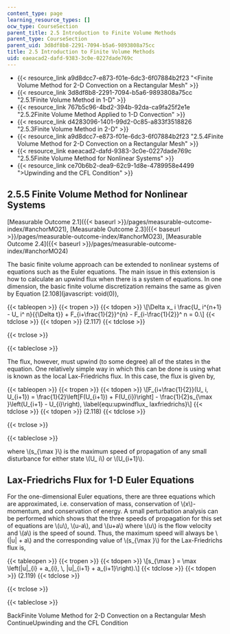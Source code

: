 ```yaml
---
content_type: page
learning_resource_types: []
ocw_type: CourseSection
parent_title: 2.5 Introduction to Finite Volume Methods
parent_type: CourseSection
parent_uid: 3d8df8b8-2291-7094-b5a6-9893808a75cc
title: 2.5 Introduction to Finite Volume Methods
uid: eaeacad2-dafd-9383-3c0e-0227dade769c
---
```


*   {{< resource_link a9d8dcc7-e873-f01e-6dc3-6f07884b2f23 "\<Finite Volume Method for 2-D Convection on a Rectangular Mesh" >}}
*   {{< resource_link 3d8df8b8-2291-7094-b5a6-9893808a75cc "2.5.1Finite Volume Method in 1-D" >}}
*   {{< resource_link 767b5c96-4bd2-394b-92da-ca9fa25f2e1e "2.5.2Finite Volume Method Applied to 1-D Convection" >}}
*   {{< resource_link d4283096-1401-99d2-0c85-a833f3518826 "2.5.3Finite Volume Method in 2-D" >}}
*   {{< resource_link a9d8dcc7-e873-f01e-6dc3-6f07884b2f23 "2.5.4Finite Volume Method for 2-D Convection on a Rectangular Mesh" >}}
*   {{< resource_link eaeacad2-dafd-9383-3c0e-0227dade769c "2.5.5Finite Volume Method for Nonlinear Systems" >}}
*   {{< resource_link ce70b6b2-dea9-62c9-1d8e-4789958e4499 "\>Upwinding and the CFL Condition" >}}

2.5.5 Finite Volume Method for Nonlinear Systems
------------------------------------------------

[Measurable Outcome 2.1]({{< baseurl >}}/pages/measurable-outcome-index/#anchorMO21), [Measurable Outcome 2.3]({{< baseurl >}}/pages/measurable-outcome-index/#anchorMO23), [Measurable Outcome 2.4]({{< baseurl >}}/pages/measurable-outcome-index/#anchorMO24)

The basic finite volume approach can be extended to nonlinear systems of equations such as the Euler equations. The main issue in this extension is how to calculate an upwind flux when there is a system of equations. In one dimension, the basic finite volume discretization remains the same as given by Equation [2.108](javascript: void(0)),

{{< tableopen >}}
{{< tropen >}}
{{< tdopen >}}
\\\[\\Delta x\_ i \\frac{U\_ i^{n+1} - U\_ i^ n}{{\\Delta t}} + F\_{i+\\frac{1}{2}}^{n} - F\_{i-\\frac{1}{2}}^ n = 0.\\\]
{{< tdclose >}}
{{< tdopen >}}
(2.117)
{{< tdclose >}}

{{< trclose >}}

{{< tableclose >}}

The flux, however, must upwind (to some degree) all of the states in the equation. One relatively simple way in which this can be done is using what is known as the local Lax-Friedrichs flux. In this case, the flux is given by,

{{< tableopen >}}
{{< tropen >}}
{{< tdopen >}}
\\\[F\_{i+\\frac{1}{2}}(U\_ i, U\_{i+1}) = \\frac{1}{2}\\left\[F(U\_{i+1}) + F(U\_{i})\\right\] - \\frac{1}{2}s\_{\\max }\\left(U\_{i+1} - U\_{i}\\right), \\label{equ:upwindflux\_ laxfriedrichs}\\\]
{{< tdclose >}}
{{< tdopen >}}
(2.118)
{{< tdclose >}}

{{< trclose >}}

{{< tableclose >}}

where \\(s\_{\\max }\\) is the maximum speed of propagation of any small disturbance for either state \\(U\_ i\\) or \\(U\_{i+1}\\).

Lax-Friedrichs Flux for 1-D Euler Equations
-------------------------------------------

For the one-dimensional Euler equations, there are three equations which are approximated, i.e. conservation of mass, conservation of \\(x\\)-momentum, and conservation of energy. A small perturbation analysis can be performed which shows that the three speeds of propagation for this set of equations are \\(u\\), \\(u-a\\), and \\(u+a\\) where \\(u\\) is the flow velocity and \\(a\\) is the speed of sound. Thus, the maximum speed will always be \\(|u| + a\\) and the corresponding value of \\(s\_{\\max }\\) for the Lax-Friedrichs flux is,

{{< tableopen >}}
{{< tropen >}}
{{< tdopen >}}
\\\[s\_{\\max } = \\max \\left(|u|\_{i} + a\_{i}, \\, |u|\_{i+1} + a\_{i+1}\\right).\\\]
{{< tdclose >}}
{{< tdopen >}}
(2.119)
{{< tdclose >}}

{{< trclose >}}

{{< tableclose >}}

BackFinite Volume Method for 2-D Convection on a Rectangular Mesh ContinueUpwinding and the CFL Condition